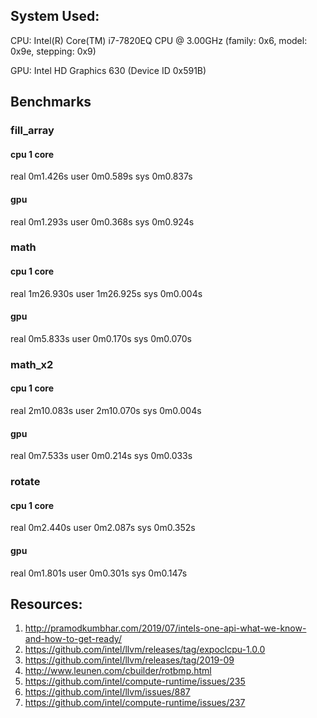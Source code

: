 ## System Used:
CPU: Intel(R) Core(TM) i7-7820EQ CPU @ 3.00GHz (family: 0x6, model: 0x9e, stepping: 0x9)

GPU: Intel HD Graphics 630 (Device ID 0x591B)

## Benchmarks
### fill_array
#### cpu 1 core

real    0m1.426s
user    0m0.589s
sys     0m0.837s
#### gpu

real    0m1.293s
user    0m0.368s
sys     0m0.924s


### math
#### cpu 1 core

real    1m26.930s
user    1m26.925s
sys     0m0.004s
#### gpu

real    0m5.833s
user    0m0.170s
sys     0m0.070s


### math_x2
#### cpu 1 core

real    2m10.083s
user    2m10.070s
sys     0m0.004s
#### gpu

real    0m7.533s
user    0m0.214s
sys     0m0.033s


### rotate
#### cpu 1 core

real    0m2.440s
user    0m2.087s
sys     0m0.352s
#### gpu

real    0m1.801s
user    0m0.301s
sys     0m0.147s

## Resources:
1) http://pramodkumbhar.com/2019/07/intels-one-api-what-we-know-and-how-to-get-ready/
2) https://github.com/intel/llvm/releases/tag/expoclcpu-1.0.0
3) https://github.com/intel/llvm/releases/tag/2019-09
4) http://www.leunen.com/cbuilder/rotbmp.html
5) https://github.com/intel/compute-runtime/issues/235
6) https://github.com/intel/llvm/issues/887
7) https://github.com/intel/compute-runtime/issues/237
